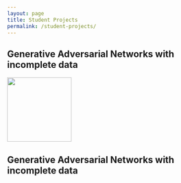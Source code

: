 ```yaml
---
layout: page
title: Student Projects
permalink: /student-projects/
---
```



Generative Adversarial Networks with incomplete data
------------------------
<img src="/assets/rgb.png" width="150px" height="150">

Generative Adversarial Networks with incomplete data
------------------------




